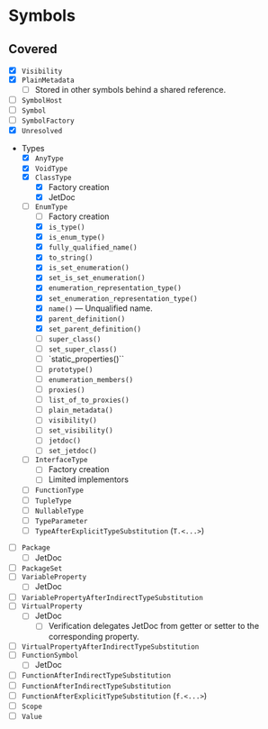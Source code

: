 # Symbols

## Covered

* [x] `Visibility`
* [x] `PlainMetadata`
  * [ ] Stored in other symbols behind a shared reference.
* [ ] `SymbolHost`
* [ ] `Symbol`
* [ ] `SymbolFactory`
* [x] `Unresolved`
* Types
  * [x] `AnyType`
  * [x] `VoidType`
  * [x] `ClassType`
    * [x] Factory creation
    * [x] JetDoc
  * [ ] `EnumType`
    * [ ] Factory creation
    * [x] `is_type()`
    * [x] `is_enum_type()`
    * [x] `fully_qualified_name()`
    * [x] `to_string()`
    * [x] `is_set_enumeration()`
    * [x] `set_is_set_enumeration()`
    * [x] `enumeration_representation_type()`
    * [x] `set_enumeration_representation_type()`
    * [x] `name()` — Unqualified name.
    * [x] `parent_definition()`
    * [x] `set_parent_definition()`
    * [ ] `super_class()`
    * [ ] `set_super_class()`
    * [ ] `static_properties()``
    * [ ] `prototype()`
    * [ ] `enumeration_members()`
    * [ ] `proxies()`
    * [ ] `list_of_to_proxies()`
    * [ ] `plain_metadata()`
    * [ ] `visibility()`
    * [ ] `set_visibility()`
    * [ ] `jetdoc()`
    * [ ] `set_jetdoc()`
  * [ ] `InterfaceType`
    * [ ] Factory creation
    * [ ] Limited implementors
  * [ ] `FunctionType`
  * [ ] `TupleType`
  * [ ] `NullableType`
  * [ ] `TypeParameter`
  * [ ] `TypeAfterExplicitTypeSubstitution` (`T.<...>`)
* [ ] `Package`
  * [ ] JetDoc
* [ ] `PackageSet`
* [ ] `VariableProperty`
  * [ ] JetDoc
* [ ] `VariablePropertyAfterIndirectTypeSubstitution`
* [ ] `VirtualProperty`
  * [ ] JetDoc
    * [ ] Verification delegates JetDoc from getter or setter to the corresponding property.
* [ ] `VirtualPropertyAfterIndirectTypeSubstitution`
* [ ] `FunctionSymbol`
  * [ ] JetDoc
* [ ] `FunctionAfterIndirectTypeSubstitution`
* [ ] `FunctionAfterIndirectTypeSubstitution`
* [ ] `FunctionAfterExplicitTypeSubstitution` (`f.<...>`)
* [ ] `Scope`
* [ ] `Value`